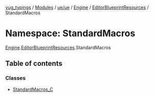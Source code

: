 [yug_typings](../README.md) / [Modules](../modules.md) / [ue/ue](ue_ue.md) / [Engine](ue_ue.Engine.md) / [EditorBlueprintResources](ue_ue.Engine.EditorBlueprintResources.md) / StandardMacros

# Namespace: StandardMacros

[Engine](ue_ue.Engine.md).[EditorBlueprintResources](ue_ue.Engine.EditorBlueprintResources.md).StandardMacros

## Table of contents

### Classes

- [StandardMacros\_C](../classes/ue_ue.Engine.EditorBlueprintResources.StandardMacros.StandardMacros_C.md)
